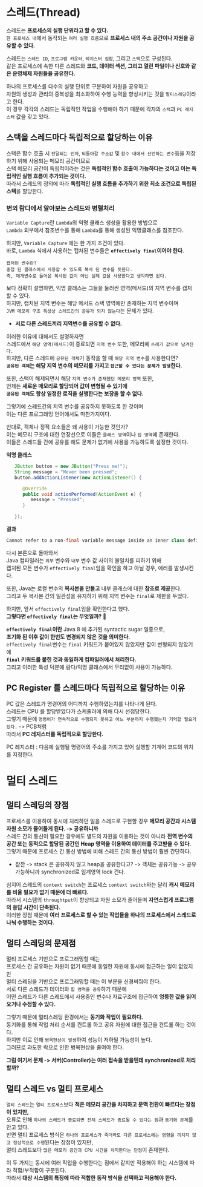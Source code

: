 # 스레드(Thread)
     
스레드는 **프로세스의 실행 단위라고 할 수 있다.**          
`한 프로세스 내`에서 동작되는 `여러 실행 흐름`으로 **프로세스 내의 주소 공간이나 자원을 공유할 수 있다.**   
         
스레드는 `스레드 ID`, `프로그램 카운터`, `레지스터 집합`, 그리고 `스택`으로 구성된다.     
같은 프로세스에 속한 다른 스레드와 **코드, 데이터 섹션, 그리고 열린 파일이나 신호와 같은 운영체제 자원들을 공유한다.**   
         
하나의 프로세스를 다수의 실행 단위로 구분하여 자원을 공유하고        
자원의 생성과 관리의 중복성을 최소화하여 수행 능력을 향상시키는 것을 `멀티스레딩`이라고 한다.      
이 경우 각각의 스레드는 독립적인 작업을 수행해야 하기 때문에 각자의 `스택`과 `PC 레지스터` 값을 갖고 있다.
   
## 스택을 스레드마다 독립적으로 할당하는 이유

스택은 함수 호출 시 `전달되는 인자`, `되돌아갈 주소값` 및 `함수 내에서 선언하는 변수`등을 저장하기 위해 사용되는 메모리 공간이므로       
스택 메모리 공간이 독립적이라는 것은 **독립적인 함수 호출이 가능하다는 것이고 이는 독립적인 실행 흐름이 추가되는 것이다.**       
따라서 스레드의 정의에 따라 **독립적인 실행 흐름을 추가하기 위한 최소 조건으로 독립된 스택**을 할당한다.     
   
### 번외 람다에서 알아보는 스레드와 병렬처리       
`Variable Capture`란 `Lambda`의 익명 클래스 생성을 활용한 방법으로         
`Lambda` 외부에서 참조변수를 통해 `Lambda`를 통해 생성된 익명클래스를 참조한다.   
           
하지만, `Variable Capture` 에는 한 가지 조건이 있다.              
바로, `Lambda` 식에서 사용하는 캡처된 변수들은 **`effectively final`이어야 한다.**               
              
```
캡처된 변수란?        
중첩 된 클래스에서 사용할 수 있도록 복사 된 변수를 뜻한다.              
즉, 매개변수로 들어온 복사된 값이 아닌 실제 값을 사용한다고 생각하면 된다.         
```

보다 정확히 설명하면, 익명 클래스는 그들을 둘러싼 영역(메서드)의 지역 변수를 캡처할 수 있다.           
하지만, 캡처된 지역 변수는 해당 메서드 스택 영역에만 존재하는 지역 변수이며            
`JVM 메모리 구조 특성상 스레드간의 공유가 되지 않는다`는 문제가 있다.     
       
* **서로 다른 스레드끼리 지역변수를 공유할 수 없다.**    
                           
이러한 이유에 대해서도 설명하자면                    
스레드에서 `해당 영역(메서드)`이 종료되면 `지역 변수` 또한, 메모리에 `쓰레기 값으로 남겨진다.`               
하지만, 다른 스레드에 `공유된 객체`가 동작을 할 때 `해당 지역 변수`를 사용한다면?                                   
**`공유된 객체`는 해당 지역 변수의 메모리를 가지고 `접근할 수 있다는 문제가 발생`한다.**                  
              
또한, 스택이 해제되면서 해당 `지역 변수가 존재했던 메모리 영역` 또한,            
언제든 **새로운 메모리로 할당되어 값이 변형될 수 있기에**                      
**`공유된 객체`도 항상 일정한 로직을 실행한다는 보장을 할 수 없다.**                 
                  
그렇기에 스레드간의 지역 변수를 공유하지 못하도록 한 것이며       
이는 다른 프로그래밍 언어에서도 마찬가지이다.      
     
반대로, 객체나 정적 요소들은 왜 사용이 가능한 것인가?        
이는 메모리 구조에 대한 연장선으로 이들은 `클래스 영역`이나 `힙 영역`에 존재한다.     
이들은 스레드들 간에 공유를 해도 문제가 없기에 사용을 가능하도록 설정한 것이다.    
   
**익명 클래스**
```java
   JButton button = new JButton("Press me!");
   String message = "Never been pressed";
   button.addActionListener(new ActionListener() {

      @Override
      public void actionPerformed(ActionEvent e) {
         message = "Pressed";
      }
          
   });
```
**결과**    
```java
Cannot refer to a non-final variable message inside an inner class defined in a different method
```  
   
다시 본론으로 돌아와서        
Java 컴파일러는 `외부` 변수와 `내부` 변수 값 사이의 불일치를 피하기 위해      
캡처된 모든 변수가 `effectively final`임을 확인을 하고 아닐 경우, 에러를 발생시킨다.                 
                          
또한, Java는 로컬 변수의 **복사본을 만들고** 내부 클래스에 대한 **참조로 제공**한다.          
그리고 두 복사본 간의 일관성을 유지하기 위해 지역 변수는 `final`로 제한을 두었다.             

하지만, 앞서 `effectively final`임을 확인한다고 했다.      
**그렇다면 `effectively final`는 무엇일까? 🤔**   
              
**`effectively final`이란** Java 8 에 추가된 syntactic sugar 일종으로,     
**초기화 된 이후 값이 한번도 변경되지 않은 것을 의미한다.**                       
`effectively final`변수는 `final` 키워드가 붙어있지 않았지만 값이 변형되지 않았기에    
**`final` 키워드를 붙힌 것과 동일하게 컴파일러에서 처리한다.**           
그리고 이러한 특성 덕분에 람다/익명 클래스에서 무리없이 사용이 가능하다.  

      
## PC Register 를 스레드마다 독립적으로 할당하는 이유
          
PC 값은 스레드가 명령어의 어디까지 수행하였는지를 나타나게 된다.        
스레드는 CPU 를 할당받았다가 스케줄러에 의해 다시 선점당한다.         
그렇기 때문에 `명령어가 연속적으로 수행되지 못하고 어느 부분까지 수행했는지 기억할 필요가 있다.` -> PCB처럼        
따라서 **PC 레지스터를 독립적으로 할당한다.**         
     
PC 레지스터 : 다음에 실행될 명령어의 주소를 가지고 있어 실행할 기계어 코드의 위치를 지정한다.   
         
# 멀티 스레드  
## 멀티 스레딩의 장점
       
프로세스를 이용하여 동시에 처리하던 일을 스레드로 구현할 경우 **메모리 공간과 시스템 자원 소모가 줄어들게 된다. -> 공유하니까**        
스레드 간의 통신이 필요한 경우에도 별도의 자원을 이용하는 것이 아니라 **전역 변수의 공간 또는 동적으로 할당된 공간인 Heap 영역을 이용하여 데이터를 주고받을 수 있다.**   
그렇기 때문에 프로세스 간 통신 방법에 비해 스레드 간의 통신 방법이 훨씬 간단하다. 
   
* 잠깐 -> stack 은 공유하지 않고 heap을 공유한다고? -> 객체는 공유가능 -> 공유가능하니까 synchronized로 임계영역 lock 건다.     
    
심지어 스레드의 `context switch`는 프로세스 `context switch`와는 달리 **캐시 메모리를 비울 필요가 없기 때문에 더 빠르다.**     
따라서 시스템의 `throughtput`이 향상되고 자원 소모가 줄어들며 **자연스럽게 프로그램의 응답 시간이 단축된다.**           
이러한 장점 때문에 **여러 프로세스로 할 수 있는 작업들을 하나의 프로세스에서 스레드로 나눠 수행하는 것이다.**          
   
## 멀티 스레딩의 문제점
  
멀티 프로세스 기반으로 프로그래밍할 때는     
프로세스 간 공유하는 자원이 없기 때문에 동일한 자원에 동시에 접근하는 일이 없었지만      
멀티 스레딩을 기반으로 프로그래밍할 때는 이 부분을 신경써줘야 한다.         
서로 다른 스레드가 데이터와 `힙 영역을 공유`하기 때문에       
어떤 스레드가 다른 스레드에서 사용중인 변수나 자료구조에 접근하여 **엉뚱한 값을 읽어오거나 수정할 수 있다.**     
    
그렇기 때문에 멀티스레딩 환경에서는 **동기화 작업이 필요하다.**   
동기화를 통해 작업 처리 순서를 컨트롤 하고 공유 자원에 대한 접근을 컨트롤 하는 것이다.    
하지만 이로 인해 `병목현상이 발생`하여 성능이 저하될 가능성이 높다.    
그러므로 과도한 락으로 인한 병목현상을 줄여야 한다.
         
**그럼 여기서 문제 -> 서버(Controller)는 여러 접속을 받을텐데 synchronized로 처리할까?**        

## 멀티 스레드 vs 멀티 프로세스
   
`멀티 스레드`는 `멀티 프로세스`보다 **적은 메모리 공간을 차지하고 문맥 전환이 빠르다는 장점이 있지만,**    
오류로 인해 `하나의 스레드가 종료되면 전체 스레드가 종료될 수 있다는 점`과 `동기화 문제`를 안고 있다.       
반면 멀티 프로세스 방식은 `하나의 프로세스가 죽더라도 다른 프로세스에는 영향을 끼치지 않고 정상적으로 수행`된다는 장점이 있지만,      
멀티 스레드보다 `많은 메모리 공간과 CPU 시간을 차지한다는 단점`이 존재한다.       
   
이 두 가지는 동시에 여러 작업을 수행한다는 점에서 같지만 적용해야 하는 시스템에 따라 적합/부적합이 구분된다.      
따라서 **대상 시스템의 특징에 따라 적합한 동작 방식을 선택하고 적용해야 한다.**         
